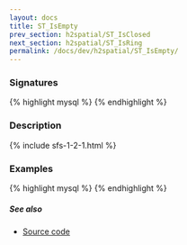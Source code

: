 ```yaml
---
layout: docs
title: ST_IsEmpty
prev_section: h2spatial/ST_IsClosed
next_section: h2spatial/ST_IsRing
permalink: /docs/dev/h2spatial/ST_IsEmpty/
---
```


### Signatures

{% highlight mysql %}
{% endhighlight %}

### Description



{% include sfs-1-2-1.html %}

### Examples

{% highlight mysql %}
{% endhighlight %}

##### See also

* [Source code](https://github.com/irstv/H2GIS/blob/master/h2spatial/src/main/java/org/h2gis/h2spatial/internal/function/spatial/properties/ST_IsEmpty.java)

